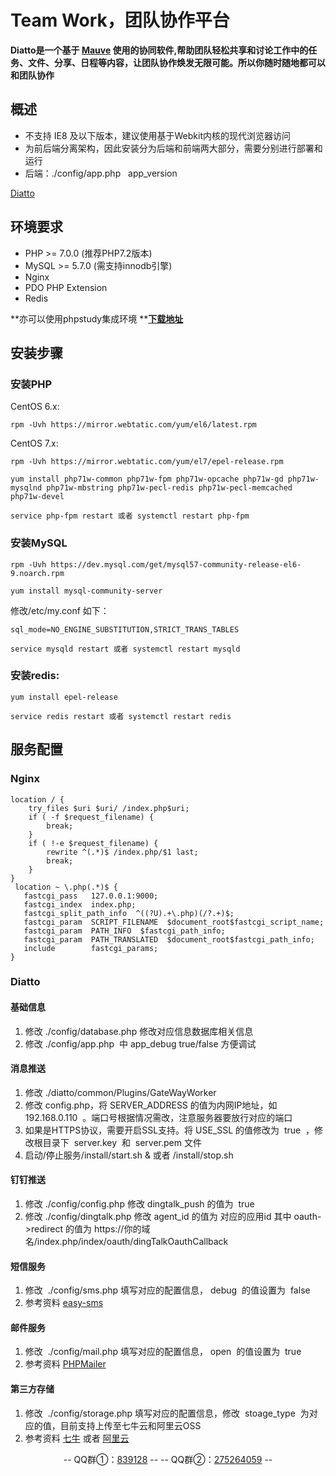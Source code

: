 # Team Work，团队协作平台

**Diatto是一个基于 [Mauve](https://github.com/aoju/mauve.git) 使用的协同软件,帮助团队轻松共享和讨论工作中的任务、文件、分享、日程等内容，让团队协作焕发无限可能。所以你随时随地都可以和团队协作**
 

## 概述
- 不支持 IE8 及以下版本，建议使用基于Webkit内核的现代浏览器访问
- 为前后端分离架构，因此安装分为后端和前端两大部分，需要分别进行部署和运行
- 后端：./config/app.php   app_version

[Diatto](https://github.com/aoju/diatto.git)
<a name="BdwQF"></a>
## 环境要求

- PHP >= 7.0.0 (推荐PHP7.2版本)
- MySQL >= 5.7.0 (需支持innodb引擎)
- Nginx
- PDO PHP Extension
- Redis

**亦可以使用phpstudy集成环境 **[**下载地址**](http://phpstudy.php.cn/index.php)
<a name="7EnRt"></a>
## 安装步骤
### 安装PHP
CentOS 6.x: 
```
rpm -Uvh https://mirror.webtatic.com/yum/el6/latest.rpm
```
CentOS 7.x: 
```
rpm -Uvh https://mirror.webtatic.com/yum/el7/epel-release.rpm
```
```
yum install php71w-common php71w-fpm php71w-opcache php71w-gd php71w-mysqlnd php71w-mbstring php71w-pecl-redis php71w-pecl-memcached php71w-devel
```
```
service php-fpm restart 或者 systemctl restart php-fpm
```
### 安装MySQL
```
rpm -Uvh https://dev.mysql.com/get/mysql57-community-release-el6-9.noarch.rpm
```
```
yum install mysql-community-server
```
修改/etc/my.conf 如下：
```
sql_mode=NO_ENGINE_SUBSTITUTION,STRICT_TRANS_TABLES
```
```
service mysqld restart 或者 systemctl restart mysqld
```
### 安装redis:
```
yum install epel-release
```
```
service redis restart 或者 systemctl restart redis
```

## 服务配置
### Nginx
```
location / { 
	try_files $uri $uri/ /index.php$uri;
    if ( -f $request_filename) {  
    	break;  
    }  
    if ( !-e $request_filename) {  
    	rewrite ^(.*)$ /index.php/$1 last;  
    	break;  
    }  
}
 location ~ \.php(.*)$ {
   fastcgi_pass   127.0.0.1:9000;
   fastcgi_index  index.php;
   fastcgi_split_path_info  ^((?U).+\.php)(/?.+)$;
   fastcgi_param  SCRIPT_FILENAME  $document_root$fastcgi_script_name;
   fastcgi_param  PATH_INFO  $fastcgi_path_info;
   fastcgi_param  PATH_TRANSLATED  $document_root$fastcgi_path_info;
   include        fastcgi_params;
}
```
### Diatto

#### 基础信息
1. 修改 ./config/database.php 修改对应信息数据库相关信息
2. 修改 ./config/app.php  中 app_debug  true/false 方便调试

#### 消息推送
1. 修改 ./diatto/common/Plugins/GateWayWorker
2. 修改 config.php，将 SERVER_ADDRESS 的值为内网IP地址，如  192.168.0.110  。端口号根据情况需改，注意服务器要放行对应的端口
3. 如果是HTTPS协议，需要开启SSL支持。将 USE_SSL 的值修改为  true  ，修改根目录下  server.key  和  server.pem 文件
4. 启动/停止服务/install/start.sh & 或者 /install/stop.sh

#### 钉钉推送
1. 修改 ./config/config.php 修改 dingtalk_push 的值为  true  
2. 修改 ./config/dingtalk.php 修改 agent_id 的值为 对应的应用id 其中 oauth->redirect 的值为 https://你的域名/index.php/index/oauth/dingTalkOauthCallback

#### 短信服务
1. 修改  ./config/sms.php 填写对应的配置信息， debug  的值设置为  false 
2. 参考资料 [easy-sms](https://github.com/overtrue/easy-sms)

#### 邮件服务
1. 修改  ./config/mail.php 填写对应的配置信息， open  的值设置为  true 
2. 参考资料 [PHPMailer](https://github.com/PHPMailer/PHPMailer)

#### 第三方存储
1. 修改  ./config/storage.php 填写对应的配置信息，修改  stoage_type  为对应的值，目前支持上传至七牛云和阿里云OSS
2. 参考资料 [七牛](https://developer.qiniu.com/) 或者 [阿里云](https://help.aliyun.com/product/31815.html)

<p align="center">
	-- QQ群①：<a href="https://shang.qq.com/wpa/qunwpa?idkey=17fadd02891457034c6536c984f0d7db29b73ea14c9b86bba39ce18ed7a90e18">839128</a> --
	-- QQ群②：<a href="https://shang.qq.com/wpa/qunwpa?idkey=c207666cbc107d03d368bde8fc15605bb883ebc482e28d440de149e3e2217460">275264059</a> --
</p>